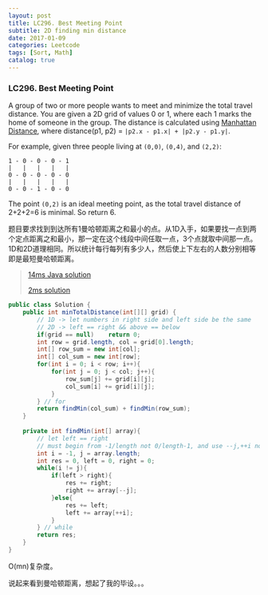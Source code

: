 ```yaml
---
layout: post
title: LC296. Best Meeting Point
subtitle: 2D finding min distance
date: 2017-01-09
categories: Leetcode
tags: [Sort, Math]
catalog: true
---
```


###  LC296. Best Meeting Point

A group of two or more people wants to meet and minimize the total travel distance. You are given a 2D grid of values 0 or 1, where each 1 marks the home of someone in the group. The distance is calculated using [Manhattan Distance](http://en.wikipedia.org/wiki/Taxicab_geometry), where distance(p1, p2) = `|p2.x - p1.x| + |p2.y - p1.y|`.

For example, given three people living at `(0,0)`, `(0,4)`, and `(2,2)`:

```
1 - 0 - 0 - 0 - 1
|   |   |   |   |
0 - 0 - 0 - 0 - 0
|   |   |   |   |
0 - 0 - 1 - 0 - 0
```

The point `(0,2)` is an ideal meeting point, as the total travel distance of 2+2+2=6 is minimal. So return 6.

题目要求找到到达所有1曼哈顿距离之和最小的点。从1D入手，如果要找一点到两个定点距离之和最小，那一定在这个线段中间任取一点，3个点就取中间那一点。1D和2D道理相同。所以统计每行每列有多少人，然后使上下左右的人数分别相等即是最短曼哈顿距离。

> [14ms Java solution](https://discuss.leetcode.com/topic/27710/14ms-java-solution/11)
>
> [2ms solution](https://discuss.leetcode.com/topic/27762/java-2ms-python-40ms-two-pointers-solution-no-median-no-sort-with-explanation)

```java
public class Solution {
    public int minTotalDistance(int[][] grid) {
        // 1D -> let numbers in right side and left side be the same
        // 2D -> left == right && above == below
        if(grid == null)    return 0;
        int row = grid.length, col = grid[0].length;
        int[] row_sum = new int[col];
        int[] col_sum = new int[row];
        for(int i = 0; i < row; i++){
            for(int j = 0; j < col; j++){
                row_sum[j] += grid[i][j];
                col_sum[i] += grid[i][j];
            }
        } // for
        return findMin(col_sum) + findMin(row_sum);
    }
    
    private int findMin(int[] array){
        // let left == right
        // must begin from -1/length not 0/length-1, and use --j,++i not j-- i++
        int i = -1, j = array.length;
        int res = 0, left = 0, right = 0;
        while(i != j){
            if(left > right){
                res += right;
                right += array[--j];
            }else{
                res += left;
                left += array[++i];
            }
        } // while
        return res;
    }
}
```

O(mn)复杂度。

说起来看到曼哈顿距离，想起了我的毕设。。。